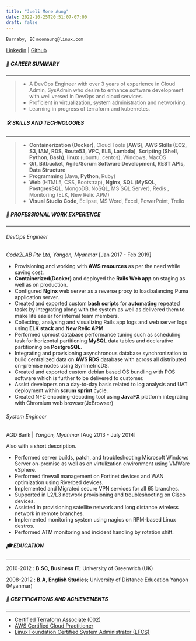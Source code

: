 ```yaml
---
title: "Jueli Mone Aung"
date: 2022-10-25T20:51:07-07:00
draft: false
---
```



`Burnaby, BC` `moonaung@linux.com` 

[Linkedin](https://www.linkedin.com/in/juelimoneaung) |  [Github](https://github.com)



##### 📝 CAREER SUMMARY

----------------------------
> * A DevOps Engineer with over 3 years of experience in Cloud Admin, SysAdmin who desire to enhance software development with well versed in DevOps and cloud services. 
> * Proficient in virtualization, system administration and networking.
> * Learning in progress of terraform and kubernetes.
##### 🛠️ SKILLS AND TECHNOLOGIES

-----------------------------------
 > * **Containerization (Docker)**, Cloud Tools (**AWS**), **AWS Skills (EC2, S3, IAM, RDS, Route53, VPC, ELB, Lambda)**, **Scripting (Shell, Python, Bash)**, **linux** (ubuntu, centos), Windows, MacOS
 > * **Git, Bitbucket, Agile/Scrum Software Development, REST APIs, Data Structure**
 > * **Programming** (Java, **Python**, Ruby)
 > * **Web** (HTML5, CSS, Bootstrap), **Nginx**, **SQL** (**MySQL**, **PostgresSQL**, MongoDB, NoSQL, MS SQL Server), Redis , Monitoring (ELK, New Relic APM)
 > * **Visual Studio Code**, Eclipse, MS Word, Excel, PowerPoint, Trello


##### 👤 PROFESSIONAL WORK EXPERIENCE

-----------------------------------

###### DevOps Engineer 
_Code2LAB Pte Ltd_, *Yangon, Myanmar* [Jan 2017 - Feb 2019]

* Provisioning and working with **AWS resources** as per the need while saving cost.
* **Containerized(Docker)** and deployed the **Rails Web app** on staging as well as on production.  
* Configured **Nginx** web server as a reverse proxy to loadbalancing Puma application server.
* Created and exported custom **bash scripts** for **automating** repeated tasks by integrating along with the system as well as delivered them to make life easier for internal team members.
* Collecting, analysing and visualizing Rails app logs and web server logs using **ELK stack** and **New Relic APM**.
* Performed upmost database performance tuning such as scheduling task for horizontal partitioning **MySQL** data tables and declarative partitioning on **PostgreSQL**.
* Integrating and provisioning asynchronous database synchronization to build centralized data on **AWS RDS** database with across all distributed on-premise nodes using SymmetricDS. 
* Created and exported custom debian based OS bundling with POS software which is further to be delivered to customer. 
* Assist developers on a day-to-day basis related to log analysis and UAT deployment within **scrum** **sprint** cycle.
* Created NFC encoding-decoding tool using **JavaFX** platform integrating with Chromium web browser(JxBrowser) 

###### System Engineer 
AGD Bank | *Yangon, Myanmar* [Aug 2013 - July 2014]

Also with a short description.

* Performed server builds, patch, and troubleshooting Microsoft Windows Server on-premise as well as on virtulization environment using VMWare vSphere.
* Performed firewall management on Fortinet devices and WAN optimization using Riverbed devices.
* Implemented and Migrated secure VPN services for all 65 branches.
* Supported in L2/L3 network provisioning and troubleshooting on Cisco devices.
* Assisted in provisioning satellite network and long distance wireless network in remote branches.
* Implemented monitoring system using nagios on RPM-based Linux destros.
* Performed ATM monitoring and incident handling by rotation shift.



##### 🎓 EDUCATION

-----------------------------------------------------------

2010-2012
:   **B.SC, Business IT**; University of Greenwich (UK)

2008-2012
:   **B.A, English Studies**; University of Distance Education Yangon (Myanmar)



##### 📘 CERTIFICATIONS AND ACHIEVEMENTS
----------------------------------------------------------
- [Certified Terraform Associate (002)](https://www.credly.com/badges/a23504e5-f762-439c-9a61-4671d1e86d12)
- [AWS Certified Cloud Practitioner](https://www.credly.com/badges/bfbc3eb8-7c71-4ac2-b268-40dc57288972)
- [Linux Foundation Certified System Administrator (LFCS)](https://www.credly.com/badges/80b3a52f-4da7-42a6-8035-62f3691b9c3d)
